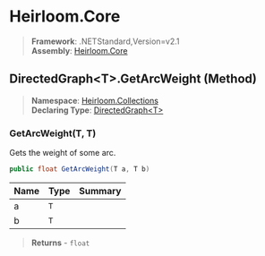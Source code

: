 # Heirloom.Core

> **Framework**: .NETStandard,Version=v2.1  
> **Assembly**: [Heirloom.Core][0]

## DirectedGraph\<T>.GetArcWeight (Method)

> **Namespace**: [Heirloom.Collections][0]  
> **Declaring Type**: [DirectedGraph\<T>][1]

### GetArcWeight(T, T)

Gets the weight of some arc.

```cs
public float GetArcWeight(T a, T b)
```

| Name | Type | Summary |
|------|------|---------|
| a    | `T`  |         |
| b    | `T`  |         |

> **Returns** - `float`

[0]: ../../../Heirloom.Core.md
[1]: ../DirectedGraph[T].md
